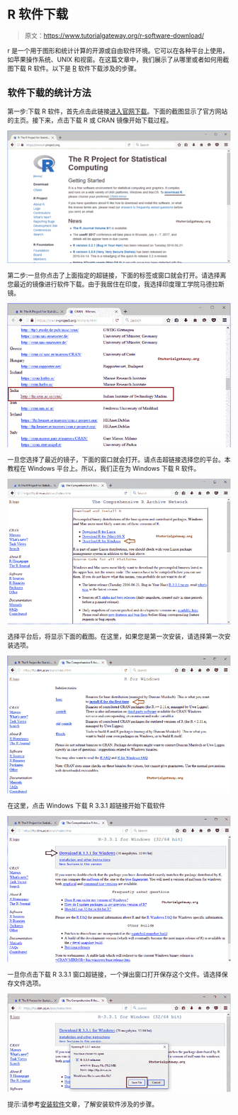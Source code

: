 # R 软件下载

> 原文：<https://www.tutorialgateway.org/r-software-download/>

r 是一个用于图形和统计计算的开源或自由软件环境。它可以在各种平台上使用，如苹果操作系统、UNIX 和视窗。在这篇文章中，我们展示了从哪里或者如何用截图下载 R 软件。以下是 [R](https://www.tutorialgateway.org/r-programming/) 软件下载涉及的步骤。

## 软件下载的统计方法

第一步:下载 R 软件，首先点击此链接[进入官网下载](https://www.r-project.org/)。下面的截图显示了官方网站的主页。接下来，点击下载 R 或 CRAN 镜像开始下载过程。

![R Software Download 1](img/14e604bbdd5898d9bc8a47611def1ba8.png)

第二步:一旦你点击了上面指定的超链接，下面的标签或窗口就会打开。请选择离您最近的镜像进行软件下载。由于我居住在印度，我选择印度理工学院马德拉斯镜。

![R Software Download 2](img/e287a0bf2fc6397ab1149885c7e2f957.png)

一旦您选择了最近的镜子，下面的窗口就会打开。请点击超链接选择您的平台。本教程在 Windows 平台上。所以，我们正在为 Windows 下载 R 软件。

![R Software Download 3](img/d6edec48915ffb7a87d38bb7319a942a.png)

选择平台后，将显示下面的截图。在这里，如果您是第一次安装，请选择第一次安装选项。

![R Software Download 4](img/0592af8719ff93f91cc002ea8a53cbfb.png)

在这里，点击 Windows 下载 R 3.3.1 超链接开始下载软件

![R Software Download 5](img/207998bdd36631f5397a691a5345abe3.png)

一旦你点击下载 R 3.3.1 窗口超链接，一个弹出窗口打开保存这个文件。请选择保存文件选项。

![R Software Download 6](img/dd1ff14f77bf936181787783005dc124.png)

提示:请参考[安装软件](https://www.tutorialgateway.org/install-r-software/)文章，了解安装软件涉及的步骤。